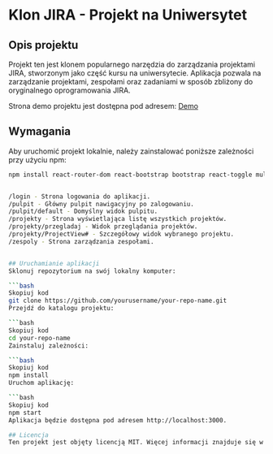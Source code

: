 # Klon JIRA - Projekt na Uniwersytet

## Opis projektu

Projekt ten jest klonem popularnego narzędzia do zarządzania projektami JIRA, stworzonym jako część kursu na uniwersytecie. Aplikacja pozwala na zarządzanie projektami, zespołami oraz zadaniami w sposób zbliżony do oryginalnego oprogramowania JIRA. 

Strona demo projektu jest dostępna pod adresem: [Demo](https://jira-prod.vercel.app/)

## Wymagania

Aby uruchomić projekt lokalnie, należy zainstalować poniższe zależności przy użyciu npm:

```bash
npm install react-router-dom react-bootstrap bootstrap react-toggle multiselect-react-dropdown @mui/x-data-grid @mui/material @emotion/react @emotion/styled react-bootstrap-icons --save


/login - Strona logowania do aplikacji.
/pulpit - Główny pulpit nawigacyjny po zalogowaniu.
/pulpit/default - Domyślny widok pulpitu.
/projekty - Strona wyświetlająca listę wszystkich projektów.
/projekty/przegladaj - Widok przeglądania projektów.
/projekty/ProjectView# - Szczegółowy widok wybranego projektu.
/zespoly - Strona zarządzania zespołami.


## Uruchamianie aplikacji
Sklonuj repozytorium na swój lokalny komputer:

```bash
Skopiuj kod
git clone https://github.com/yourusername/your-repo-name.git
Przejdź do katalogu projektu:

```bash
Skopiuj kod
cd your-repo-name
Zainstaluj zależności:

```bash
Skopiuj kod
npm install
Uruchom aplikację:

```bash
Skopiuj kod
npm start
Aplikacja będzie dostępna pod adresem http://localhost:3000.

## Licencja
Ten projekt jest objęty licencją MIT. Więcej informacji znajduje się w pliku LICENSE.

